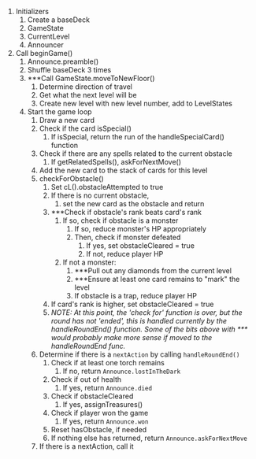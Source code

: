 1. Initializers
   1. Create a baseDeck
   1. GameState
   1. CurrentLevel
   1. Announcer
1. Call beginGame()
   1. Announce.preamble()
   1. Shuffle baseDeck 3 times
   1. \*\*\*Call GameState.moveToNewFloor()
      1. Determine direction of travel
      1. Get what the next level will be
      1. Create new level with new level number, add to LevelStates
   1. Start the game loop
      1. Draw a new card
      1. Check if the card isSpecial()
         1. If isSpecial, return the run of the handleSpecialCard() function
      1. Check if there are any spells related to the current obstacle
         1. If getRelatedSpells(), askForNextMove()
      1. Add the new card to the stack of cards for this level
      1. checkForObstacle()
         1. Set cL().obstacleAttempted to true
         1. If there is no current obstacle,
            1. set the new card as the obstacle and return
         1. \*\*\*Check if obstacle's rank beats card's rank
            1. If so, check if obstacle is a monster
               1. If so, reduce monster's HP appropriately
               1. Then, check if monster defeated
                  1. If yes, set obstacleCleared = true
                  1. If not, reduce player HP
            1. If not a monster:
               1. \*\*\*Pull out any diamonds from the current level
               1. \*\*\*Ensure at least one card remains to "mark" the level
               1. If obstacle is a trap, reduce player HP
         1. If card's rank is higher, set obstacleCleared = true
         1. _NOTE: At this point, the 'check for' function is over, but the round has not 'ended', this is handled currently by the handleRoundEnd() function. Some of the bits above with \*\*\* would probably make more sense if moved to the handleRoundEnd func._
      1. Determine if there is a `nextAction` by calling `handleRoundEnd()`
         1. Check if at least one torch remains
            1. If no, return `Announce.lostInTheDark`
         1. Check if out of health
            1. If yes, return `Announce.died`
         1. Check if obstacleCleared
            1. If yes, assignTreasures()
         1. Check if player won the game
            1. If yes, return `Announce.won`
         1. Reset hasObstacle, if needed
         1. If nothing else has returned, return `Announce.askForNextMove`
      1. If there is a nextAction, call it
